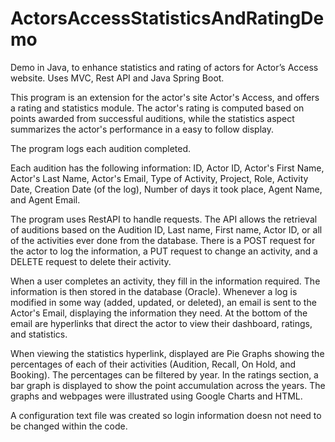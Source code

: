 # ActorsAccessStatisticsAndRatingDemo
Demo in Java, to enhance statistics and rating of actors for Actor’s Access website. Uses MVC, Rest API and Java Spring Boot.

This program is an extension for the actor's site Actor's Access, and offers a rating and statistics module. The actor's rating is computed based on points awarded from successful auditions, while the statistics aspect summarizes the actor's performance in a easy to follow display.

The program logs each audition completed.

Each audition has the following information: ID, Actor ID, Actor's First Name, Actor's Last Name, Actor's Email, Type of Activity, Project, Role, Activity Date, Creation Date (of the log), Number of days it took place, Agent Name, and Agent Email.

The program uses RestAPI to handle requests. The API allows the retrieval of auditions based on the Audition ID, Last name, First name, Actor ID, or all of the activities ever done from the database. There is a POST request for the actor to log the information, a PUT request to change an activity, and a DELETE request to delete their activity.

When a user completes an activity, they fill in the information required. The information is then stored in the database (Oracle). Whenever a log is modified in some way (added, updated, or deleted), an email is sent to the Actor's Email, displaying the information they need. At the bottom of the email are hyperlinks that direct the actor to view their dashboard, ratings, and statistics.

When viewing the statistics hyperlink, displayed are Pie Graphs showing the percentages of each of their activities (Audition, Recall, On Hold, and Booking). The percentages can be filtered by year. In the ratings section, a bar graph is displayed to show the point accumulation across the years. The graphs and webpages were illustrated using Google Charts and HTML.

A configuration text file was created so login information doesn not need to be changed within the code.
